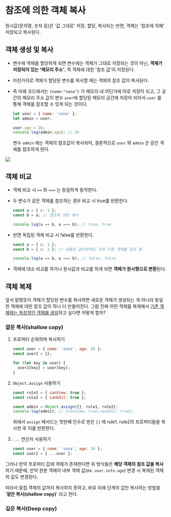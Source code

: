 # 참조에 의한 객체 복사

원시값(문자열, 숫자 등)은 '값 그대로' 저장, 할당, 복사되는 반면, 객체는 '참조에 의해' 저장되고 복사된다.

## 객체 생성 및 복사

- 변수에 객체를 할당하게 되면 변수에는 객체가 그대로 저장되는 것이 아닌, **객체가 저장되어 있는 '메모리 주소'**, 즉 객체에 대한 '참조 값'이 저장된다.

- 마찬가지로 객체가 할당된 변수를 복사할 때는 객체의 참조 값이 복사된다.

- 즉 아래 코드에서는 `{name:"sona"}` 가 메모리 내 어딘가에 따로 저장이 되고, 그 공간의 메모리 주소 값이 변수 `user`에 할당된 메모리 공간에 저장이 되어서 `user` 를 통해 객체를 참조할 수 있게 되는 것이다.

  ```js
  let user = { name: 'sona' };
  let admin = user;

  user.age = 26;
  console.log(admin.age); // 26
  ```

  변수 `admin` 에는 객체의 참조값이 복사되어, 결론적으로 `user` 와 `admin` 은 같은 객체를 참조하게 된다.

<img src="https://i.imgur.com/32j2DmL.png" />

## 객체 비교

- 객체 비교 시 `==` 와 `===` 는 동일하게 동작한다.

- 두 변수가 같은 객체를 참조하는 경우 비교 시 true를 반환한다.

  ```js
  const a = { c: 1 };
  const b = a; // 참조에 의한 복사

  console.log(a == b, a === b); // true, true
  ```

- 반면 독립된 객체 비교 시 false를 반환한다.

  ```js
  const a = { c: 1 };
  const b = { c: 1 }; // 내용은 같아보여도 각자 다른 객체를 참조 중

  console.log(a == b, a === b); // false, false
  ```

- 객체에 대소 비교를 하거나 원시값과 비교를 하게 되면 **객체가 원시형으로 변환**된다.

## 객체 복제

앞서 말했듯이 객체가 할당된 변수를 복사하면 새로운 객체가 생성되는 게 아니라 동일한 객체에 대한 참조 값이 하나 더 만들어진다. 그럼 진짜 어떤 객체를 복제해서 <u>기존 객체와는 독립적인 객체를 생성</u>하고 싶다면 어떻게 할까?

### 얕은 복사(shallow copy)

1. 프로퍼티 순회하며 복사하기

   ```js
   const user = { name: 'sona', age: 26 };
   const user2 = {};

   for (let key in user) {
     user2[key] = user[key];
   }
   ```

2. `Object.assign` 사용하기

   ```js
   const rule1 = { canView: true };
   const rule2 = { canEdit: true };

   const admin = Object.assign({}, rule1, rule2);
   console.log(admi2); // {canView: true,canEdit: true};
   ```

   위에서 `assign` 메서드는 첫번째 인수로 받은 `{}` 에 rule1, rule2의 프로퍼티들을 복사한 후 이를 반환한다.

3. `...` 연산자 사용하기

   ```js
   const user = { name: 'sona', age: 26 };
   const user2 = { ...user };
   ```

그러나 만약 프로퍼티 값에 객체가 존재한다면 위 방식들은 **해당 객체의 참조 값을 복사**하기 때문에, 만약 원본 객체이 내부 객체 값(ex. `user.info.age`) 변경 시 복제된 객체의 값도 변경된다.

따라서 중첩 객체의 값까지 복사하지 못하고, 바로 아래 단계의 값만 복사하는 방법을 '**얕은 복사(shallow copy)**' 라고 한다.

### 깊은 복사(Deep copy)
